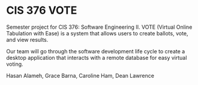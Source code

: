 # CIS 376 VOTE
Semester project for CIS 376: Software Engineering II. VOTE (Virtual Online Tabulation with Ease) is a system that allows users to create ballots, vote, and view results.

Our team will go through the software development life cycle to create a desktop application that interacts with a remote database for easy virtual voting.

Hasan Alameh, Grace Barna, Caroline Ham, Dean Lawrence
